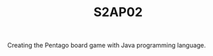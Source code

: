 <h1 align="center">
  S2AP02
</h1>

<br />

Creating the Pentago board game with Java programming language.
